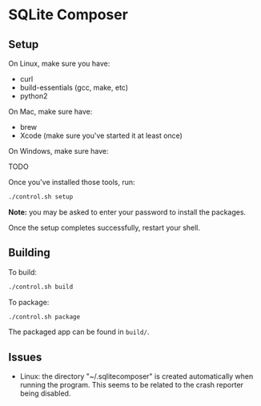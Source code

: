 # SQLite Composer

## Setup

On Linux, make sure you have:

- curl
- build-essentials (gcc, make, etc)
- python2

On Mac, make sure have:

- brew
- Xcode (make sure you've started it at least once)

On Windows, make sure have:

TODO

Once you've installed those tools, run:

```bash
./control.sh setup
```

**Note:** you may be asked to enter your password to install the packages.

Once the setup completes successfully, restart your shell.

## Building

To build:

```bash
./control.sh build
```

To package:

```bash
./control.sh package
```

The packaged app can be found in `build/`.

## Issues

- Linux: the directory "~/.sqlitecomposer" is created automatically when running the program. This seems to be related to the crash reporter being disabled.
